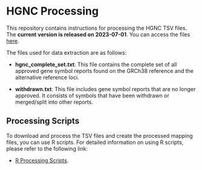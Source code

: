 # HGNC Processing

This repository contains instructions for processing the HGNC TSV files. The **current version is released on 2023-07-01**. You can access the files [here](https://ftp.ebi.ac.uk/pub/databases/genenames/hgnc/archive/quarterly/tsv/).

The files used for data extraction are as follows:

- **hgnc_complete_set.txt**: This file contains the complete set of all approved gene symbol reports found on the GRCh38 reference and the alternative reference loci.

- **withdrawn.txt**: This file includes gene symbol reports that are no longer approved. It consists of symbols that have been withdrawn or merged/split into other reports.

## Processing Scripts
To download and process the TSV files and create the processed mapping files, you can use R scripts. For detailed information on using R scripts, please refer to the following link:

- [R Processing Scripts](https://github.com/sec2pri/mapping_preprocessing/blob/main/scripts/HGNC_processing.R).  



